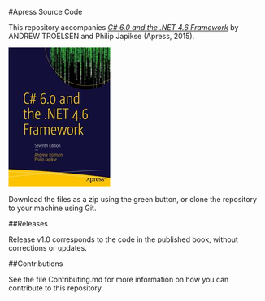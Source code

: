 #Apress Source Code

This repository accompanies [*C# 6.0 and the .NET 4.6 Framework*](http://www.apress.com/9781484213339) by ANDREW TROELSEN and Philip Japikse (Apress, 2015).

![Cover image](9781484213339.jpg)

Download the files as a zip using the green button, or clone the repository to your machine using Git.

##Releases

Release v1.0 corresponds to the code in the published book, without corrections or updates.

##Contributions

See the file Contributing.md for more information on how you can contribute to this repository.
